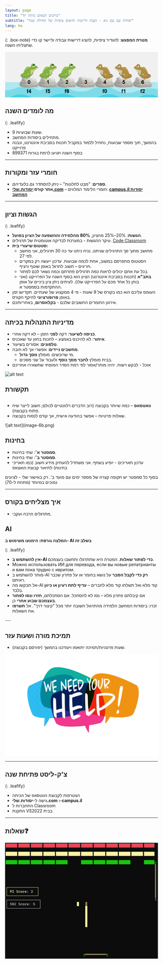 ```yaml
---
layout: page
title: "ברוכים הבאים כיתה יוד"
subtitle: "יסודות עם עם גיא - הצגת דרישות ותיאום ציפיות של תחילת שנה"
lang: he
---
```



{: .box-note}
**מטרת המפגש**: להגדיר ציפיות, להציג דרישות עבודה וליישר קו כדי שתצליחו השנה.

![alt text](image-10.png)


## מה לומדים השנה

<div markdown="1" class="box-success" >

{: .leafify}
- 9 שעות שבועיות.
- מתחילים ביסודות המחשב.
- בהמשך, תוך מספר שבועות, נתחיל ללמוד במקביל תכנות בסביבת אינטרנט, ונבנה פרוייקט
- בסוף השנה תגיעו לרמת בגרות 899371

</div>



---

## חומרי עזר ומקורות
- **ספרים**: "מבט לחלונות" – _ניתן להסתדר גם בלעדיהם_.
- **אתר קורס**:**[יסודות.שלי.com](https://יסודות.שלי.com/cs/Chapter1)**
– חומרי הלימוד המלווים: **[campus.il יסודות המחשב](https://courses.campus.gov.il/courses/course-v1:MoE+EDU_Matric_ComputerScienceA_HE+2023_1/course/)**



---

## הגשות וציון

{: .leafify}
- **הגשות**: 20%–25% מהציון, **80% מהלמידה וההשפעה על הציון בפועל**.
- עיקר ההגשות - במערכת לבדיקה אוטומטית של תרגילים. [Code Classroom](https://הגשות.שלי.com)
- **סטטוס שיעורי בית:**
  - מחושב מתוך סך התרגילים שניתנו. נניח ניתנו עד כה 30 תרגילים, אני מחשב לפי 27.
  - הסטטוס מתפרסם במשוב, אחת לכמה שבועות. עדכון ייעשה רק במקרים חריגים – חשוב לתרגל באופן שוטף ורציף.
  - בכל עת אתם יכולים לראות כמה תרגילים פתרתם וכמה נשאר לכם לפתור
  - **בתב"א** (תכנות בסביבת אינטרנט) הציון הוא בסוף השנה על הפרוייקט (ואני בוחן כל אחד מכם על הפרוייקט שלו). לעיתים ניתן ציון ביניים על אופן ההתקדמות בסמסטר א.
- העומס עליכם הוא כמו בקורס של 9 שעות - פי 4 ממקצוע של שעתיים. תקדישו זמן באופן **פרופורציוני** להיקף הקורס.
- אירגון החומרים החשובים שלכם - **בקלאסרום**, באחריותכם.


---

## מדיניות התנהלות בכיתה
- **כניסה לשיעור**: דקה **לפני** הזמן – לא דקה אחרי.
- **איחור**: לא להיכנס באמצע – לחכות בחוץ עד שאכניס.
- **טלפונים**: אסורים בשיעור.
- **מחשבים ניידים**: אפשרי אך לא חובה.
  - מי שרוכשים: מומלץ **מסך גדול**.
  - בבית מומלץ **לחבר מסך נוסף** ולעבוד על שני מסכים.
- אוכל - לבקש רשות. יהיה מותר/אסור לפי רמת הסדר המופתי שתשאירו אחריכם

<!-- תמונה מוצעת: אייקון "אין טלפונים" + תמונת סט-אפ עם שני מסכים -->
![alt text](image-5b.png)


## תקשורת

<div class="two-columns">
  <div markdown="1" class="column">


- **וואטסאפ** – כמה שיותר בקבוצה (רוב הדברים רלוונטיים לכולם; חשוב לייצר שיח פתוח בקבוצה).
- שאלות פרטיות – אפשר בהודעה אישית, אך קודם לנסות בקבוצה.
</div>
<div markdown="1" class="column">
<!-- תמונה מוצעת: אייקון/לוגו WhatsApp -->
![alt text](image-6b.png)
</div>
</div>

## בחינות
- **סמסטר א׳**: שתי בחינות.
- **סמסטר ב׳**: שתי בחינות.
- עדכון תאריכים - יופיע בשחף. אני משתדל להעתיק מידע חשוב (כמו תאריכי בחינות) לתיאור קבוצת הואצאפ

בסוף כל סמסטר יש תקופה קצרה של מספר ימים עם מועד ב'. רק באישור שלי - לציונים נמוכים במיוחד (מתחת ל-70)


---



## איך מצליחים בקורס

<div markdown="1" class="box-success">

- מתרגלים הרבה ועקבי.

</div>

## AI

<div markdown="1" class="box-warning">

**המלצה גורפת: הימנעו משימוש ב- AI בשלב זה**

{: .leafify}
- **אין להשתמש ב-AI כדי לפתור שאלות**. המטרה היא שתתרגלו ותחשבו בעצמכם. 
- Можно использовать ИИ для перевода, если вы новые репатрианты и вам пока трудно с ивритом.
- מותר להשתמש ב-AI **רק כדי לקבל הסבר** על נושא בחומר או על פתרון שכבר ראיתם.  
- אל תבקשו מה-AI קוד מלא ואל תשלחו קוד מלא לחברים – **עדיף לתת רעיון או כיוון** בלבד.  
- אם קיבלתם פתרון מלא – נסו לא להסתכל. אם הסתכלתם, **חזרו ונסו לפתור בעצמכם שבוע אחרי** כן.  
- זכרו: ביסודות המחשב הלמידה מהתרגול חשובה יותר מכל "קיצור דרך". אל **תשרפו** את השאלות.  


</div>
---

## תמיכת מורה ושעות עזר
- שעות פרטניות/תמיכה יתואמו ויעודכנו בהמשך (יפורסם בקבוצה).


![alt text](image-7b.png)



---

## צ'ק-ליסט פתיחת שנה

{: .leafify}
- הצטרפות לקבוצת הווטסאפ של הכיתה
- גישה ל-**יסודות.שלי.com** ו-**campus.il**
- התחברות ל Classroom
- התקנת VS2022 בבית

---

## שאלות❓

![alt text](image-11.png)